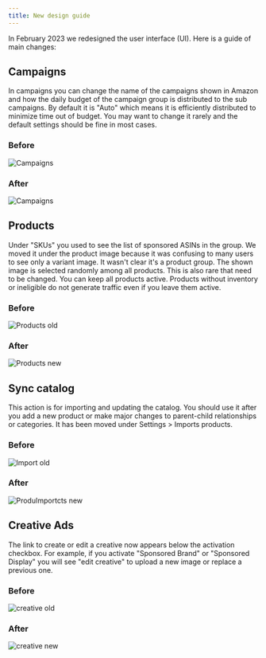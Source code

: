```yaml
---
title: New design guide
---
```


In February 2023 we redesigned the user interface (UI). Here is a guide of main changes:

## Campaigns

In campaigns you can change the name of the campaigns shown in Amazon and how the daily budget of the campaign group is distributed to the sub campaigns. 
By default it is "Auto" which means it is efficiently distributed to minimize time out of budget. You may want to change it rarely and the default settings should be fine in most cases.

### Before
![Campaigns](/images/faq/redesign/old_campaigns.png) 

### After
![Campaigns](/images/faq/redesign/new_campaigns.png) 

## Products

Under "SKUs" you used to see the list of sponsored ASINs in the group. 
We moved it under the product image because it was confusing to many users to see only a variant image. It wasn't clear it's a product group. The shown image is selected randomly among all products. 
This is also rare that need to be changed. You can keep all products active. Products without inventory or ineligible do not generate traffic even if you leave them active.

### Before
![Products old](/images/faq/redesign/old_products.png) 

### After
![Products new](/images/faq/redesign/new_products.png) 


## Sync catalog

This action is for importing and updating the catalog. You should use it after you add a new product or make major changes to parent-child relationships or categories. 
It has been moved under Settings > Imports products.

### Before
![Import old](/images/faq/redesign/old_sync.png) 

### After
![ProduImportcts new](/images/faq/redesign/new_sync.png) 


## Creative Ads

The link to create or edit a creative now appears below the activation checkbox. For example, if you activate "Sponsored Brand" or "Sponsored Display" you will see "edit creative" to upload a new image or replace a previous one.

### Before
![creative old](/images/faq/redesign/old_creative.png) 

### After
![creative new](/images/faq/redesign/new_creative.png) 
